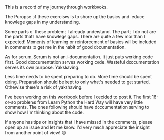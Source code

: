 This is a record of my journey through workbooks.

The Puropse of these exercises is to shore up the basics and reduce knowlege gaps in my understanding. 

Some parts of these problems I already understand. The parts I do not are the parts that I have knowlege gaps. There are quite a few mor than I expected! Moments of learning or reinforcement of basics will be included in comments to get me in the habit of good documentation.

As for scrum, Scrum is not anti-documentation. It just puts working code first.
Good doccumentation serves working code.
Wasteful doccumentation serves its own purpose. Yakshaving.

Less time needs to be spent preparing to do. More time should be spent doing. Preparation should be kept to only what's needed to get started. Othewise there's a risk of yakshaving. 

I've been working on this workbook before I decided to post it. The first 16-or-so problems from Learn Python the Hard Way will have very little comments. The ones following should have doccumentation serving to show how I'm thinking about the code.

If anyone has tips or insights that I have missed in the comments, please open up an issue and let me know. I'd very much appreciate the insight from another point of view! :smile:
